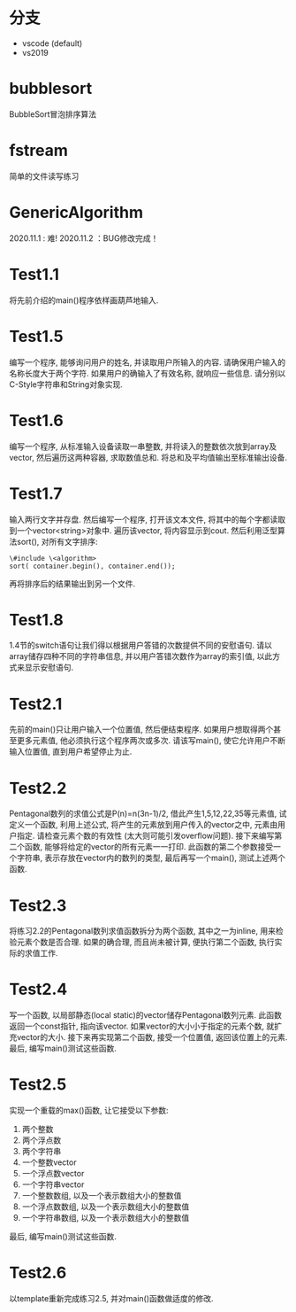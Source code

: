 
# 分支

+ vscode (default)  
+ vs2019  

# bubblesort  

BubbleSort冒泡排序算法

# fstream  

简单的文件读写练习

# GenericAlgorithm  

2020.11.1 : 难!
2020.11.2 ：BUG修改完成！

# Test1.1  

将先前介绍的main()程序依样画葫芦地输入.

# Test1.5  

编写一个程序, 能够询问用户的姓名, 并读取用户所输入的内容. 请确保用户输入的名称长度大于两个字符. 如果用户的确输入了有效名称, 就响应一些信息. 请分别以C-Style字符串和String对象实现.

# Test1.6  

编写一个程序, 从标准输入设备读取一串整数, 并将读入的整数依次放到array及vector, 然后遍历这两种容器, 求取数值总和. 将总和及平均值输出至标准输出设备.

# Test1.7  

输入两行文字并存盘. 然后编写一个程序, 打开该文本文件, 将其中的每个字都读取到一个vector\<string>对象中. 遍历该vector, 将内容显示到cout. 然后利用泛型算法sort(), 对所有文字排序:

    \#include \<algorithm>  
    sort( container.begin(), container.end());  

再将排序后的结果输出到另一个文件.

# Test1.8  

1.4节的switch语句让我们得以根据用户答错的次数提供不同的安慰语句. 请以array储存四种不同的字符串信息, 并以用户答错次数作为array的索引值, 以此方式来显示安慰语句.  

# Test2.1  

先前的main()只让用户输入一个位置值, 然后便结束程序. 如果用户想取得两个甚至更多元素值, 他必须执行这个程序两次或多次. 请该写main(), 使它允许用户不断输入位置值, 直到用户希望停止为止.  

# Test2.2  

Pentagonal数列的求值公式是P(n)=n(3n-1)/2, 借此产生1,5,12,22,35等元素值, 试定义一个函数, 利用上述公式, 将产生的元素放到用户传入的vector之中, 元素由用户指定. 请检查元素个数的有效性 (太大则可能引发overflow问题). 接下来编写第二个函数, 能够将给定的vector的所有元素一一打印. 此函数的第二个参数接受一个字符串, 表示存放在vector内的数列的类型, 最后再写一个main(), 测试上述两个函数.  

# Test2.3  

将练习2.2的Pentagonal数列求值函数拆分为两个函数, 其中之一为inline, 用来检验元素个数是否合理. 如果的确合理, 而且尚未被计算, 便执行第二个函数, 执行实际的求值工作.  

# Test2.4  

写一个函数, 以局部静态(local static)的vector储存Pentagonal数列元素. 此函数返回一个const指针, 指向该vector. 如果vector的大小小于指定的元素个数, 就扩充vector的大小. 接下来再实现第二个函数, 接受一个位置值, 返回该位置上的元素. 最后, 编写main()测试这些函数.  

# Test2.5  

实现一个重载的max()函数, 让它接受以下参数:  

1. 两个整数
2. 两个浮点数
3. 两个字符串
4. 一个整数vector
5. 一个浮点数vector
6. 一个字符串vector
7. 一个整数数组, 以及一个表示数组大小的整数值
8. 一个浮点数数组, 以及一个表示数组大小的整数值
9. 一个字符串数组, 以及一个表示数组大小的整数值

最后, 编写main()测试这些函数.  

# Test2.6

以template重新完成练习2.5, 并对main()函数做适度的修改.  
